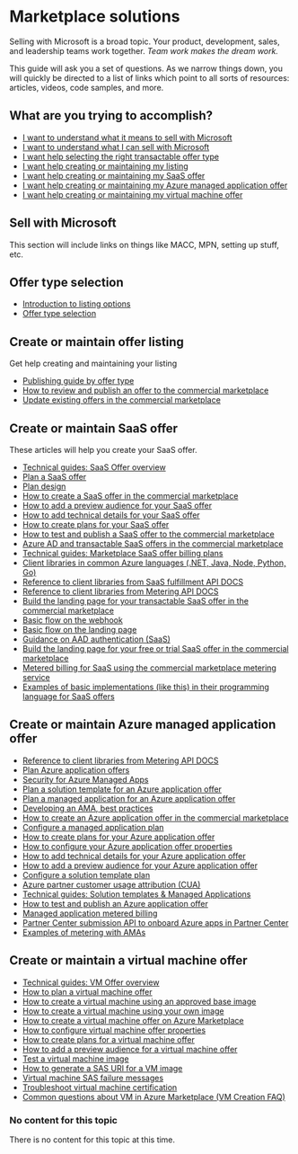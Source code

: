 # Marketplace solutions

Selling with Microsoft is a broad topic. Your product, development, sales, and leadership teams work
together. *Team work makes the dream work.* 

This guide will ask you a set of questions. As we narrow things down, you will quickly be directed to a list 
of links which point to all sorts of resources: articles, videos, code samples, and more. 

## What are you trying to accomplish?

* [I want to understand what it means to sell with Microsoft](/Sell-with-Microsoft.md)
* [I want to understand what I can sell with Microsoft](/Offer-type-selection.md)
* [I want help selecting the right transactable offer type ](/Offer-type-selection.md)
* [I want help creating or maintaining my listing](/Create-or-maintain-offer-listing.md)
* [I want help creating or maintaining my SaaS offer](/Create-or-maintain-SaaS-offer.md)
* [I want help creating or maintaining my Azure managed application offer](/Create-or-maintain-Azure-managed-application-offer.md)
* [I want help creating or maintaining my virtual machine offer](/Create-or-maintain-a-virtual-machine-offer.md)

## Sell with Microsoft

This section will include links on things like MACC, MPN, setting up stuff, etc.

## Offer type selection

* [Introduction to listing options](https://docs.microsoft.com/azure/marketplace/determine-your-listing-type)
* [Offer type selection](#No-content-for-this-topic)


## Create or maintain offer listing

Get help creating and maintaining your listing

* [Publishing guide by offer type](https://docs.microsoft.com/azure/marketplace/publisher-guide-by-offer-type)
* [How to review and publish an offer to the commercial marketplace](https://docs.microsoft.com/azure/marketplace/review-publish-offer)
* [Update existing offers in the commercial marketplace](https://docs.microsoft.com/azure/marketplace/partner-center-portal/update-existing-offer)

## Create or maintain SaaS offer

These articles will help you create your SaaS offer. 

* [Technical guides: SaaS Offer overview](https://assetsprod.microsoft.com/mpn/marketplace-saas-offer-overview.pptx)
* [Plan a SaaS offer](http://https://docs.microsoft.com/azure/marketplace/plan-saas-offer)
* [Plan design](#No-content-for-this-topic)
* [How to create a SaaS offer in the commercial marketplace](https://docs.microsoft.com/azure/marketplace/create-new-saas-offer)
* [How to add a preview audience for your SaaS offer](https://docs.microsoft.com/azure/marketplace/create-new-saas-offer-preview)
* [How to add technical details for your SaaS offer](https://docs.microsoft.com/azure/marketplace/create-new-saas-offer-technical)
* [How to create plans for your SaaS offer](https://docs.microsoft.com/azure/marketplace/create-new-saas-offer-plans)
* [How to test and publish a SaaS offer to the commercial marketplace](https://docs.microsoft.com/azure/marketplace/test-publish-saas-offer)
* [Azure AD and transactable SaaS offers in the commercial marketplace](https://docs.microsoft.com/azure/marketplace/azure-ad-saas)
* [Technical guides: Marketplace SaaS offer billing plans](https://partner.microsoft.com/asset/collection/commercial-marketplace-technical-guides#/)
* [Client libraries in common Azure languages (.NET, Java, Node, Python, Go)](#No-content-for-this-topic)
* [Reference to client libraries from SaaS fulfillment API DOCS](https://docs.microsoft.com/azure/marketplace/partner-center-portal/pc-saas-fulfillment-api-v2)
* [Reference to client libraries from Metering API DOCS](https://docs.microsoft.com/azure/marketplace/partner-center-portal/marketplace-metering-service-apis)
* [Build the landing page for your transactable SaaS offer in the commercial marketplace](https://docs.microsoft.com/azure/marketplace/azure-ad-transactable-saas-landing-page)
* [Basic flow on the webhook](#No-content-for-this-topic)
* [Basic flow on the landing page](#No-content-for-this-topic)
* [Guidance on AAD authentication (SaaS)](#No-content-for-this-topic)
* [Build the landing page for your free or trial SaaS offer in the commercial marketplace](https://docs.microsoft.com/azure/marketplace/azure-ad-free-or-trial-landing-page)
* [Metered billing for SaaS using the commercial marketplace metering service](https://docs.microsoft.com/azure/marketplace/partner-center-portal/saas-metered-billing)
* [Examples of basic implementations (like this) in their programming language for SaaS offers](#No-content-for-this-topic)


## Create or maintain Azure managed application offer

* [Reference to client libraries from Metering API DOCS](https://docs.microsoft.com/azure/marketplace/partner-center-portal/marketplace-metering-service-apis)
* [Plan Azure application offers](https://docs.microsoft.com/azure/marketplace/plan-azure-application-offer)
* [Security for Azure Managed Apps](#No-content-for-this-topic)
* [Plan a solution template for an Azure application offer](https://docs.microsoft.com/azure/marketplace/plan-azure-app-solution-template)
* [Plan a managed application for an Azure application offer](https://docs.microsoft.com/azure/marketplace/plan-azure-app-managed-app)
* [Developing an AMA, best practices](#No-content-for-this-topic)
* [How to create an Azure application offer in the commercial marketplace](https://docs.microsoft.com/azure/marketplace/create-new-azure-apps-offer)
* [Configure a managed application plan](https://docs.microsoft.com/azure/marketplace/create-new-azure-apps-offer-managed)
* [How to create plans for your Azure application offer](https://docs.microsoft.com/azure/marketplace/create-new-azure-apps-offer-plans)
* [How to configure your Azure application offer properties](https://docs.microsoft.com/azure/marketplace/create-new-azure-apps-offer-properties)
* [How to add technical details for your Azure application offer](https://docs.microsoft.com/azure/marketplace/create-new-azure-apps-offer-technical)
* [How to add a preview audience for your Azure application offer](https://docs.microsoft.com/azure/marketplace/create-new-azure-apps-offer-preview)
* [Configure a solution template plan](https://docs.microsoft.com/azure/marketplace/create-new-azure-apps-offer-solution)
* [Azure partner customer usage attribution (CUA)](https://docs.microsoft.com/azure/marketplace/azure-partner-customer-usage-attribution)
* [Technical guides: Solution templates & Managed Applications](https://assetsprod.microsoft.com/mpn/azure-apps-and-managed-applications.pptx)
* [How to test and publish an Azure application offer](https://docs.microsoft.com/azure/marketplace/create-new-azure-apps-offer-test-publish)
* [Managed application metered billing](https://docs.microsoft.com/azure/marketplace/partner-center-portal/azure-app-metered-billing)
* [Partner Center submission API to onboard Azure apps in Partner Center](https://docs.microsoft.com/azure/marketplace/partner-center-portal/azure-app-apis)
* [Examples of metering with AMAs](#No-content-for-this-topic)

## Create or maintain a virtual machine offer

* [Technical guides: VM Offer overview](https://assetsprod.microsoft.com/mpn/vm-offer-overview.pptx)
* [How to plan a virtual machine offer](https://docs.microsoft.com/azure/marketplace/marketplace-virtual-machines)
* [How to create a virtual machine using an approved base image](https://docs.microsoft.com/azure/marketplace/azure-vm-create-using-approved-base)
* [How to create a virtual machine using your own image](https://docs.microsoft.com/azure/marketplace/azure-vm-create-using-own-image)
* [How to create a virtual machine offer on Azure Marketplace](https://docs.microsoft.com/azure/marketplace/azure-vm-create)
* [How to configure virtual machine offer properties](https://docs.microsoft.com/azure/marketplace/azure-vm-create-properties)
* [How to create plans for a virtual machine offer](https://docs.microsoft.com/azure/marketplace/azure-vm-create-plans)
* [How to add a preview audience for a virtual machine offer](https://docs.microsoft.com/azure/marketplace/azure-vm-create-preview)
* [Test a virtual machine image](https://docs.microsoft.com/azure/marketplace/azure-vm-image-test)
* [How to generate a SAS URI for a VM image](https://docs.microsoft.com/azure/marketplace/azure-vm-get-sas-uri)
* [Virtual machine SAS failure messages](https://docs.microsoft.com/azure/marketplace/azure-vm-sas-failure-messages)
* [Troubleshoot virtual machine certification](https://docs.microsoft.com/azure/marketplace/azure-vm-create-certification-faq)
* [Common questions about VM in Azure Marketplace (VM Creation FAQ)](https://docs.microsoft.com/azure/marketplace/azure-vm-create-faq)

### No content for this topic

There is no content for this topic at this time.
